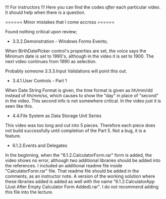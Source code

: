!!! For instructors !!!
Here you can find the codes *after* each particular video. 
It should help when there is a question.

====== Minor mistakes that I come accross ======

Found nothing critical upon review;

* 3.3.2.Demonstration - Windows Forms Events; 

When BirthDatePicker control's properties are set, the voice says the Minimum date is set to 1990's, although in the video it is set to 1900. 
The next video continues from 1990 as selection.

Probably someone 3.3.3.Input Validations will point this out.

* 3.4.1.User Controls - Part 1

When Date String Format is given, the time format is given as hh/mm/dd instead of hh/mm/ss, which causes to show the "day" in place of "second" in the video.
This second info is not somewhere critical. In the video just it is seen like this.

* 4.4.File System as Data Storage Unit Series

This video was too long and cut into 5 pieces. Therefore each piece does not build successfully until completion of the Part 5.
Not a bug, it is a feature.

* 6.1.2.Events and Delegates

In the beginning, when the "6.1.2.CalculatorForm.rar" form is added, the video shows no error, although two additional libraries should be added into the references.
I included an additional readme file inside "CalculatorForm.rar" file. That readme file should be added in the comments, as an instructor note.
A version of the working solution where these libraries added is added as well with the name "6.1.2.CalculatorApp (Just After Empty Calculator Form Added).rar".
I do not recommend adding this file into the lecture.
